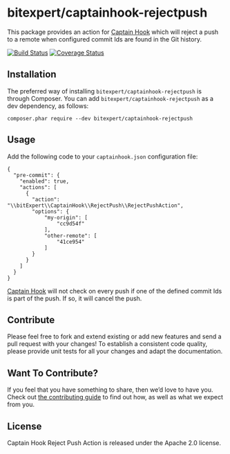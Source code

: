 # bitexpert/captainhook-rejectpush

This package provides an action for [Captain Hook](https://github.com/CaptainHookPhp/captainhook) 
which will reject a push to a remote when configured commit Ids are found in the Git history.

[![Build Status](https://travis-ci.org/bitExpert/captainhook-rejectpush.svg?branch=master)](https://travis-ci.org/bitExpert/captainhook-rejectpush)
[![Coverage Status](https://coveralls.io/repos/github/bitExpert/captainhook-rejectpush/badge.svg?branch=master)](https://coveralls.io/github/bitExpert/captainhook-rejectpush?branch=master)

## Installation

The preferred way of installing `bitexpert/captainhook-rejectpush` is through Composer.
You can add `bitexpert/captainhook-rejectpush` as a dev dependency, as follows:

```
composer.phar require --dev bitexpert/captainhook-rejectpush
```

## Usage

Add the following code to your `captainhook.json` configuration file:

```
{
  "pre-commit": {
    "enabled": true,
    "actions": [
      {
        "action": "\\bitExpert\\CaptainHook\\RejectPush\\RejectPushAction",
        "options": {
            "my-origin": [
                "cc9d54f"
            ],
            "other-remote": [
                "41ce954"
            ]
        }
      }
    ]
  }
}
```

[Captain Hook](https://github.com/CaptainHookPhp/captainhook) will not check
on every push if one of the defined commit Ids is part of the push. If so, it
will cancel the push.

## Contribute

Please feel free to fork and extend existing or add new features and send a pull request with your changes! To establish a consistent code quality, please provide unit tests for all your changes and adapt the documentation.

## Want To Contribute?

If you feel that you have something to share, then we’d love to have you.
Check out [the contributing guide](CONTRIBUTING.md) to find out how, as well as what we expect from you.

## License

Captain Hook Reject Push Action is released under the Apache 2.0 license.